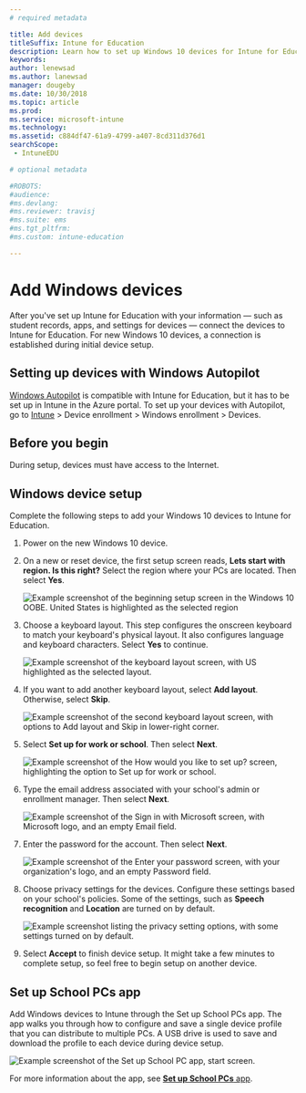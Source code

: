 ```yaml
---
# required metadata

title: Add devices
titleSuffix: Intune for Education
description: Learn how to set up Windows 10 devices for Intune for Education.
keywords:
author: lenewsad
ms.author: lanewsad
manager: dougeby
ms.date: 10/30/2018
ms.topic: article
ms.prod:
ms.service: microsoft-intune
ms.technology:
ms.assetid: c884df47-61a9-4799-a407-8cd311d376d1
searchScope:
 - IntuneEDU

# optional metadata

#ROBOTS:
#audience:
#ms.devlang:
#ms.reviewer: travisj
#ms.suite: ems
#ms.tgt_pltfrm:
#ms.custom: intune-education

---
```


# Add Windows devices

After you've set up Intune for Education with your information — such as student records, apps, and settings for devices — connect the devices to Intune for Education. For new Windows 10 devices, a connection is established during initial device setup.

## Setting up devices with Windows Autopilot
[Windows Autopilot](https://docs.microsoft.com/intune/enrollment-autopilot) is compatible with Intune for Education, but it has to be set up in Intune in the Azure portal. To set up your devices with Autopilot, go to [Intune](https://portal.azure.com) > Device enrollment > Windows enrollment > Devices.  

## Before you begin
During setup, devices must have access to the Internet. 

## Windows device setup
Complete the following steps to add your Windows 10 devices to Intune for Education.

1. Power on the new Windows 10 device. 
2. On a new or reset device, the first setup screen reads, **Lets start with region. Is this right?** Select the region where your PCs are located. Then select **Yes**.  

   ![Example screenshot of the beginning setup screen in the Windows 10 OOBE. United States is highlighted as the selected region](./media/RS5_Choose_Region.png)  

3. Choose a keyboard layout. This step configures the onscreen keyboard to match your keyboard's physical layout. It also configures language and keyboard characters. Select **Yes** to continue.  

      ![Example screenshot of the keyboard layout screen, with US highlighted as the selected layout.](./media/RS5_Choose_Keyboard.png)  

4. If you want to add another keyboard layout, select **Add layout**. Otherwise, select **Skip**.   

     ![Example screenshot of the second keyboard layout screen, with options to Add layout and Skip in lower-right corner.](./media/RS5_Second_keyboard.png)  

5. Select **Set up for work or school**. Then select **Next**.  

     ![Example screenshot of the **How would you like to set up?** screen, highlighting the option to Set up for work or school.](./media/RS5_Choose_Setup_Type.png)  

6. Type the email address associated with your school's admin or enrollment manager. Then select **Next**.  

     ![Example screenshot of the **Sign in with Microsoft** screen, with Microsoft logo, and an empty Email field.](./media/RS5_Sign-In.png)  

7. Enter the password for the account. Then select **Next**.  

     ![Example screenshot of the **Enter your password** screen, with your organization's logo, and an empty Password field.](./media/RS5_Enter_Password.png)  



8. Choose privacy settings for the devices. Configure these settings based on your school's policies. Some of the settings, such as **Speech recognition** and **Location** are turned on by default.  

     ![Example screenshot listing the privacy setting options, with some settings turned on by default.](./media/RS5_Choose_Settings.png)  


9. Select **Accept** to finish device setup. It might take a few minutes to complete setup, so feel free to begin setup on another device.  

## Set up School PCs app
Add Windows devices to Intune through the Set up School PCs app. The app walks you through how to configure and save a single device profile that you can distribute to multiple PCs. A USB drive is used to save and download the profile to each device during device setup.  

   ![Example screenshot of the Set up School PC app, start screen.](./media/Set_up_School_PC.png)  

For more information about the app, see [**Set up School PCs** app](https://docs.microsoft.com/education/windows/use-set-up-school-pcs-app).  
